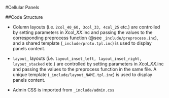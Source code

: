 #Cellular Panels

##Code Structure
- Column layouts (i.e. `2col_40_60, 3col_33, 4col_25` etc.) are controlled by setting parameters
in *X*col_*XX*.inc and passing the values to the corresponding preprocess function
(@see `_include/preprocess.inc`), and a shared template (`_include/proto.tpl.inc`) is used to display
panels content.

- `layout_` layouts (i.e. `layout_inset_left, layout_inset_right, layout_stacked` etc.) are controlled
by setting parameters in *X*col_*XX*.inc and passing the values to the preprocess function in the same file.
A unique template (`_include/layout_NAME.tpl.inc`) is used to display panels content.

- Admin CSS is imported from `_include/admin.css`

